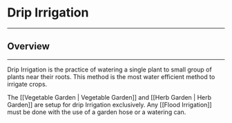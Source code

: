 # Drip Irrigation
---
## Overview 
---
Drip Irrigation is the practice of watering a single plant to small group of plants near their roots. This method is the most water efficient method to irrigate crops. 


The [[Vegetable Garden | Vegetable Garden]] and [[Herb Garden | Herb Garden]] are setup for drip Irrigation exclusively. Any [[Flood Irrigation]] must be done with the use of a garden hose or a watering can. 